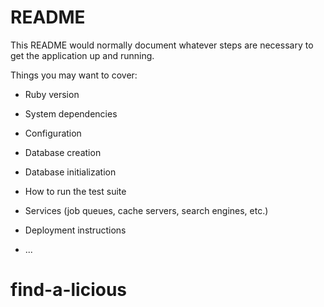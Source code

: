 # README

This README would normally document whatever steps are necessary to get the
application up and running.

Things you may want to cover:

* Ruby version

* System dependencies

* Configuration 

* Database creation

* Database initialization

* How to run the test suite

* Services (job queues, cache servers, search engines, etc.)

* Deployment instructions

* ...
# find-a-licious
